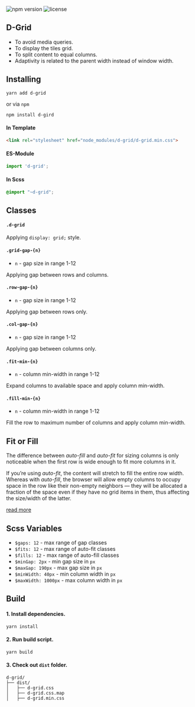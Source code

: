 ![npm version](https://badge.fury.io/js/d-grid.svg)
![license](https://img.shields.io/badge/license-mit-blue.svg)

## D-Grid

- To avoid media queries.
- To display the tiles grid.
- To split content to equal columns.
- Adaptivity is related to the parent width instead of window width.

## Installing

```
yarn add d-grid
```
or via `npm`
```
npm install d-gird
```

#### In Template

```html
<link rel="stylesheet" href="node_modules/d-grid/d-grid.min.css">
```

#### ES-Module

```javascript
import 'd-grid';
```

#### In Scss

```scss
@import "~d-grid";
```

## Classes

#### `.d-grid`

Applying `display: grid;` style.

#### `.grid-gap-{n}`

- `n` - gap size in range 1-12  

Applying gap between rows and columns.

#### `.row-gap-{n}`

- `n` - gap size in range 1-12  

Applying gap between rows only.

#### `.col-gap-{n}`

- `n` - gap size in range 1-12 

Applying gap between columns only.

#### `.fit-min-{n}`

- `n` - column min-width in range 1-12 

Expand columns to available space and apply column min-width.


#### `.fill-min-{n}`

- `n` - column min-width in range 1-12 

Fill the row to maximum number of columns and apply column min-width.

## Fit or Fill

The difference between *auto-fill* and *auto-fit* for sizing columns is only noticeable when the first row is wide enough to fit more columns in it.

If you’re using *auto-fit*, the content will stretch to fill the entire row width. Whereas with *auto-fill*, the browser will allow empty columns to occupy space in the row like their non-empty neighbors — they will be allocated a fraction of the space even if they have no grid items in them, thus affecting the size/width of the latter.

[read more](https://css-tricks.com/auto-sizing-columns-css-grid-auto-fill-vs-auto-fit/)

## Scss Variables

- `$gaps: 12` - max range of gap classes
- `$fits: 12` - max range of auto-fit classes
- `$fills: 12` - max range of auto-fill classes
- `$minGap: 2px` - min gap size in `px`
- `$maxGap: 190px` - max gap size in `px`
- `$minWidth: 40px` - min column width in `px`
- `$maxWidth: 1000px` - max column width in `px`

## Build

#### 1. Install dependencies.

```
yarn install
```

#### 2. Run build script.

```
yarn build
```

#### 3. Check out `dist` folder.

```text
d-grid/
├── dist/
│   ├── d-grid.css
│   ├── d-grid.css.map
│   ├── d-grid.min.css
```
